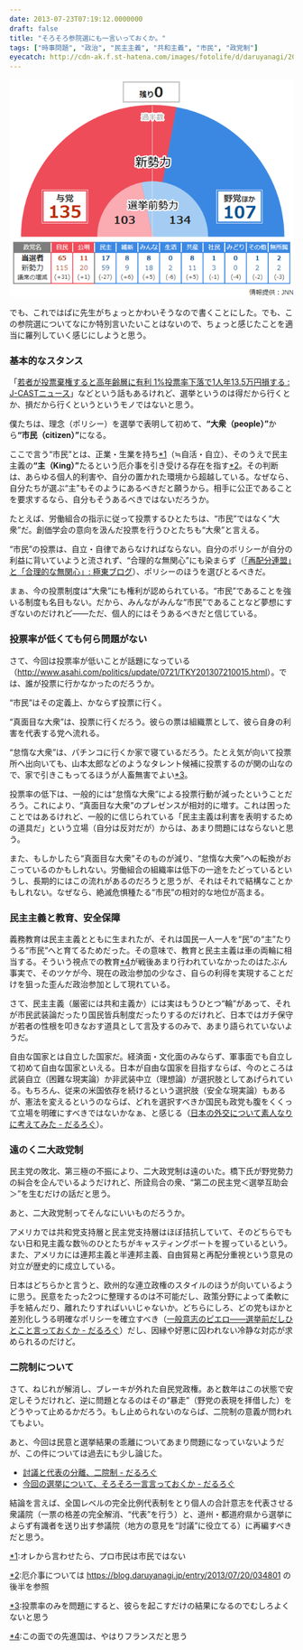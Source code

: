 ```yaml
---
date: 2013-07-23T07:19:12.0000000
draft: false
title: "そろそろ参院選にも一言いっておくか。"
tags: ["時事問題", "政治", "民主主義", "共和主義", "市民", "政党制"]
eyecatch: http://cdn-ak.f.st-hatena.com/images/fotolife/d/daruyanagi/20130723/20130723054838.png
---
```

<p><span itemscope itemtype="http://schema.org/Photograph"><img src="20130723054838.png" alt="f:id:daruyanagi:20130723054838p:plain" title="f:id:daruyanagi:20130723054838p:plain" class="hatena-fotolife" itemprop="image"></span></p><p><script>    window.twttr = (function(d, s, id) {        var js, fjs = d.getElementsByTagName(s)[0],            t = window.twttr || {};        if (d.getElementById(id)) return t;        js = d.createElement(s);        js.id = id;        js.src = "https://platform.twitter.com/widgets.js";        fjs.parentNode.insertBefore(js, fjs);        t._e = [];        t.ready = function(f) {            t._e.push(f);        };        return t;    }(document, "script", "twitter-wjs"));</script><script>    twttr.ready(function (twttr) {        var el = document.getElementsByClassName('twitter-syntax-tweet-id-359176893427224578');        for (var i=0;i<el.length;i++) {            if (!!el[i].getAttribute('data-is-tweet-loaded')){                continue;            }            el[i].setAttribute('data-is-tweet-loaded', '1');            twttr.widgets.createTweet('359176893427224578',el[i],{});        }    });</script><div class="twitter-syntax-tweet-id-359176893427224578"></div><script>    window.twttr = (function(d, s, id) {        var js, fjs = d.getElementsByTagName(s)[0],            t = window.twttr || {};        if (d.getElementById(id)) return t;        js = d.createElement(s);        js.id = id;        js.src = "https://platform.twitter.com/widgets.js";        fjs.parentNode.insertBefore(js, fjs);        t._e = [];        t.ready = function(f) {            t._e.push(f);        };        return t;    }(document, "script", "twitter-wjs"));</script><script>    twttr.ready(function (twttr) {        var el = document.getElementsByClassName('twitter-syntax-tweet-id-359176954055897088');        for (var i=0;i<el.length;i++) {            if (!!el[i].getAttribute('data-is-tweet-loaded')){                continue;            }            el[i].setAttribute('data-is-tweet-loaded', '1');            twttr.widgets.createTweet('359176954055897088',el[i],{});        }    });</script><div class="twitter-syntax-tweet-id-359176954055897088"></div></p><p>でも、これではぱに先生がちょっとかわいそうなので書くことにした。でも、この参院選についてなにか特別言いたいことはないので、ちょっと感じたことを適当に羅列していく感じにしようと思う。</p>


<div class="section">
<h3>基本的なスタンス</h3>
<p><script>    window.twttr = (function(d, s, id) {        var js, fjs = d.getElementsByTagName(s)[0],            t = window.twttr || {};        if (d.getElementById(id)) return t;        js = d.createElement(s);        js.id = id;        js.src = "https://platform.twitter.com/widgets.js";        fjs.parentNode.insertBefore(js, fjs);        t._e = [];        t.ready = function(f) {            t._e.push(f);        };        return t;    }(document, "script", "twitter-wjs"));</script><script>    twttr.ready(function (twttr) {        var el = document.getElementsByClassName('twitter-syntax-tweet-id-358945575678386176');        for (var i=0;i<el.length;i++) {            if (!!el[i].getAttribute('data-is-tweet-loaded')){                continue;            }            el[i].setAttribute('data-is-tweet-loaded', '1');            twttr.widgets.createTweet('358945575678386176',el[i],{});        }    });</script><div class="twitter-syntax-tweet-id-358945575678386176"></div></p><p>「<a href="http://www.j-cast.com/2013/07/16179501.html">&#x82E5;&#x8005;&#x304C;&#x6295;&#x7968;&#x68C4;&#x6A29;&#x3059;&#x308B;&#x3068;&#x9AD8;&#x5E74;&#x9F62;&#x5C64;&#x306B;&#x6709;&#x5229; 1%&#x6295;&#x7968;&#x7387;&#x4E0B;&#x843D;&#x3067;1&#x4EBA;&#x5E74;13.5&#x4E07;&#x5186;&#x640D;&#x3059;&#x308B; : J-CAST&#x30CB;&#x30E5;&#x30FC;&#x30B9;</a>」などという話もあるけれど、選挙というのは得だから行くとか、損だから行くというというモノではないと思う。</p><p>僕たちは、理念（ポリシー）を選挙で表明して初めて、<b>“大衆（people）”</b>から<b>“市民（citizen）”</b>になる。</p><p>ここで言う“市民”とは、正業・生業を持ち<a href="#f-2cc3285d" name="fn-2cc3285d" title="オレから言わせたら、プロ市民は市民ではない">*1</a>（≒自活・自立）、そのうえで民主主義の<b>“主（King）”</b>たるという厄介事を引き受ける存在を指す<a href="#f-98ef6c08" name="fn-98ef6c08" title="厄介事については https://blog.daruyanagi.jp/entry/2013/07/20/034801 の後半を参照">*2</a>。その判断は、あらゆる個人的利害や、自分の置かれた環境から超越している。なぜなら、自分たちが選ぶ“主”もそのようにあるべきだと願うから。相手に公正であることを要求するなら、自分もそうあるべきではないだろうか。</p><p>たとえば、労働組合の指示に従って投票するひとたちは、“市民”ではなく“大衆”だ。創価学会の意向を汲んだ投票を行うひとたちも“大衆”と言える。</p><p>“市民”の投票は、自立・自律であらなければならない。自分のポリシーが自分の利益に背いていようと流されず、“合理的な無関心”にも染まらず（<a href="http://finalvent.cocolog-nifty.com/fareastblog/2013/01/post-d2f2.html">&#x300C;&#x518D;&#x914D;&#x5206;&#x9023;&#x76DF;&#x300D;&#x3068;&#x300C;&#x5408;&#x7406;&#x7684;&#x306A;&#x7121;&#x95A2;&#x5FC3;&#x300D;: &#x6975;&#x6771;&#x30D6;&#x30ED;&#x30B0;</a>）、ポリシーのほうを選びとるべきだ。</p><p>まぁ、今の投票制度は“大衆”にも権利が認められている。“市民”であることを強いる制度も名目もない。だから、みんながみんな“市民”であることなど夢想にすぎないのだけれど――ただ、個人的にはそうあるべきだと信じている。</p>

</div>
<div class="section">
<h3>投票率が低くても何ら問題がない</h3>
<p>さて、今回は投票率が低いことが話題になっている（<a href="http://www.asahi.com/politics/update/0721/TKY201307210015.html">http://www.asahi.com/politics/update/0721/TKY201307210015.html</a>）。では、誰が投票に行かなかったのだろうか。</p><p>“市民”はその定義上、かならず投票に行く。</p><p>“真面目な大衆”は、投票に行くだろう。彼らの票は組織票として、彼ら自身の利害を代表する党へ流れる。</p><p>“怠惰な大衆”は、パチンコに行くか家で寝ているだろう。たとえ気が向いて投票所へ出向いても、山本太郎などのようなタレント候補に投票するのが関の山なので、家で引きこもってるほうが人畜無害でよい<a href="#f-2625ff66" name="fn-2625ff66" title="投票率のみを問題にすると、彼らを起こすだけの結果になるのでむしろよくないと思う">*3</a>。</p><p>投票率の低下は、一般的には“怠惰な大衆”による投票行動が減ったということだろう。これにより、“真面目な大衆”のプレゼンスが相対的に増す。これは困ったことではあるけれど、一般的に信じられている「民主主義は利害を表明するための道具だ」という立場（自分は反対だが）からは、あまり問題にはならないと思う。</p><p>また、もしかしたら“真面目な大衆”そのものが減り、“怠惰な大衆”への転換がおこっているのかもしれない。労働組合の組織率は低下の一途をたどっているというし、長期的にはこの流れがあるのだろうと思うが、それはそれで結構なことかもしれない。なぜなら、絶滅危惧種たる“市民”の相対的な地位が高まる。</p>

</div>
<div class="section">
<h3>民主主義と教育、安全保障</h3>
<p><script>    window.twttr = (function(d, s, id) {        var js, fjs = d.getElementsByTagName(s)[0],            t = window.twttr || {};        if (d.getElementById(id)) return t;        js = d.createElement(s);        js.id = id;        js.src = "https://platform.twitter.com/widgets.js";        fjs.parentNode.insertBefore(js, fjs);        t._e = [];        t.ready = function(f) {            t._e.push(f);        };        return t;    }(document, "script", "twitter-wjs"));</script><script>    twttr.ready(function (twttr) {        var el = document.getElementsByClassName('twitter-syntax-tweet-id-359128152473206784');        for (var i=0;i<el.length;i++) {            if (!!el[i].getAttribute('data-is-tweet-loaded')){                continue;            }            el[i].setAttribute('data-is-tweet-loaded', '1');            twttr.widgets.createTweet('359128152473206784',el[i],{});        }    });</script><div class="twitter-syntax-tweet-id-359128152473206784"></div></p><p>義務教育は民主主義とともに生まれたが、それは国民一人一人を“民”の“主”たりうる“市民”へと育てるためだった。その意味で、教育と民主主義は車の両輪に相当する。そういう視点での教育<a href="#f-36d4fc7d" name="fn-36d4fc7d" title="この面での先進国は、やはりフランスだと思う">*4</a>が戦後あまり行われていなかったのはたぶん事実で、そのツケが今、現在の政治参加の少なさ、自らの利得を実現することだけを狙った歪んだ政治参加として現れている。</p><p>さて、民主主義（厳密には共和主義か）には実はもうひとつ“輪”があって、それが市民武装論だったり国民皆兵制度だったりするのだけれど、日本ではガチ保守が若者の性根を叩きなおす道具として言及するのみで、あまり語られていないようだ。</p><p>自由な国家とは自立した国家だ。経済面・文化面のみならず、軍事面でも自立して初めて自由な国家といえる。日本が自由な国家を目指すならば、今のところは武装自立（困難な現実論）か非武装中立（理想論）が選択肢としてあげられている。もちろん、従来の米国依存を続けるという選択肢（安全な現実論）もあるが、憲法を変えるというのならば、どれを選択すべきか国民も政党も腹をくくって立場を明確にすべきではないかなぁ、と感じる（<a href="https://blog.daruyanagi.jp/entry/2012/08/26/142843">&#x65E5;&#x672C;&#x306E;&#x5916;&#x4EA4;&#x306B;&#x3064;&#x3044;&#x3066;&#x7D20;&#x4EBA;&#x306A;&#x308A;&#x306B;&#x8003;&#x3048;&#x3066;&#x307F;&#x305F; - &#x3060;&#x308B;&#x308D;&#x3050;</a>）。</p>

</div>
<div class="section">
<h3>遠のく二大政党制</h3>
<p>民主党の敗北、第三極の不振により、二大政党制は遠のいた。橋下氏が野党勢力の糾合を企んでいるようだけれど、所詮烏合の衆、“第二の民主党＜選挙互助会＞”を生むだけの話だと思う。</p><p>あと、二大政党制ってそんなにいいものだろうか。</p><p>アメリカでは共和党支持層と民主党支持層はほぼ拮抗していて、そのどちらでもない日和見主義な数％のひとたちがキャスティングボートを握っているという。また、アメリカには連邦主義と半連邦主義、自由貿易と再配分重視という意見の対立が歴史的に成立している。</p><p>日本はどちらかと言うと、欧州的な連立政権のスタイルのほうが向いているように思う。民意をたった2つに整理するのは不可能だし、政策分野によって柔軟に手を結んだり、離れたりすればいいじゃないか。どちらにしろ、どの党もほかと差別化しうる明確なポリシーを確立すべき（<a href="https://blog.daruyanagi.jp/entry/2013/07/19/042247">&#x4E00;&#x822C;&#x610F;&#x5FD7;&#x306E;&#x30D4;&#x30A8;&#x30ED;&#x2015;&#x2015;&#x9078;&#x6319;&#x524D;&#x3060;&#x3057;&#x3072;&#x3068;&#x3053;&#x3068;&#x8A00;&#x3063;&#x3066;&#x304A;&#x304F;&#x304B; - &#x3060;&#x308B;&#x308D;&#x3050;</a>）だし、因縁や好悪に囚われない冷静な対応が求められるのだけど。</p>

</div>
<div class="section">
<h3>二院制について</h3>
<p>さて、ねじれが解消し、ブレーキが外れた自民党政権。あと数年はこの状態で安定しそうだけれど、逆に問題となるのはその“暴走”（野党の表現を拝借した）をどうやって止めるかだろう。もし止められないのならば、二院制の意義が問われてもよい。</p><p><script>    window.twttr = (function(d, s, id) {        var js, fjs = d.getElementsByTagName(s)[0],            t = window.twttr || {};        if (d.getElementById(id)) return t;        js = d.createElement(s);        js.id = id;        js.src = "https://platform.twitter.com/widgets.js";        fjs.parentNode.insertBefore(js, fjs);        t._e = [];        t.ready = function(f) {            t._e.push(f);        };        return t;    }(document, "script", "twitter-wjs"));</script><script>    twttr.ready(function (twttr) {        var el = document.getElementsByClassName('twitter-syntax-tweet-id-359157511145799680');        for (var i=0;i<el.length;i++) {            if (!!el[i].getAttribute('data-is-tweet-loaded')){                continue;            }            el[i].setAttribute('data-is-tweet-loaded', '1');            twttr.widgets.createTweet('359157511145799680',el[i],{});        }    });</script><div class="twitter-syntax-tweet-id-359157511145799680"></div><script>    window.twttr = (function(d, s, id) {        var js, fjs = d.getElementsByTagName(s)[0],            t = window.twttr || {};        if (d.getElementById(id)) return t;        js = d.createElement(s);        js.id = id;        js.src = "https://platform.twitter.com/widgets.js";        fjs.parentNode.insertBefore(js, fjs);        t._e = [];        t.ready = function(f) {            t._e.push(f);        };        return t;    }(document, "script", "twitter-wjs"));</script><script>    twttr.ready(function (twttr) {        var el = document.getElementsByClassName('twitter-syntax-tweet-id-359205670853160960');        for (var i=0;i<el.length;i++) {            if (!!el[i].getAttribute('data-is-tweet-loaded')){                continue;            }            el[i].setAttribute('data-is-tweet-loaded', '1');            twttr.widgets.createTweet('359205670853160960',el[i],{});        }    });</script><div class="twitter-syntax-tweet-id-359205670853160960"></div></p><p>あと、今回は民意と選挙結果の乖離についてあまり問題になっていないようだが、この件については過去にも少し論じた。</p>

<ul>
<li><a href="https://blog.daruyanagi.jp/entry/2012/09/07/060926">&#x8A0E;&#x8B70;&#x3068;&#x4EE3;&#x8868;&#x306E;&#x5206;&#x96E2;&#x3001;&#x4E8C;&#x9662;&#x5236; - &#x3060;&#x308B;&#x308D;&#x3050;</a></li>
<li><a href="https://blog.daruyanagi.jp/entry/2012/12/18/073947">&#x4ECA;&#x56DE;&#x306E;&#x9078;&#x6319;&#x306B;&#x3064;&#x3044;&#x3066;&#x3001;&#x305D;&#x308D;&#x305D;&#x308D;&#x4E00;&#x8A00;&#x8A00;&#x3063;&#x3066;&#x304A;&#x304F;&#x304B; - &#x3060;&#x308B;&#x308D;&#x3050;</a></li>
</ul><p>結論を言えば、全国レベルの完全比例代表制をとり個人の合計意志を代表させる衆議院（一票の格差の完全解消、“代表”を行う）と、道州・都道府県から選挙によらず有識者を送り出す参議院（地方の意見を“討議”に役立てる）に再編すべきだと思う。</p>

</div><div class="footnote">
<p class="footnote"><a href="#fn-2cc3285d" name="f-2cc3285d" class="footnote-number">*1</a><span class="footnote-delimiter">:</span><span class="footnote-text">オレから言わせたら、プロ市民は市民ではない</span></p>
<p class="footnote"><a href="#fn-98ef6c08" name="f-98ef6c08" class="footnote-number">*2</a><span class="footnote-delimiter">:</span><span class="footnote-text">厄介事については <a href="https://blog.daruyanagi.jp/entry/2013/07/20/034801">https://blog.daruyanagi.jp/entry/2013/07/20/034801</a> の後半を参照</span></p>
<p class="footnote"><a href="#fn-2625ff66" name="f-2625ff66" class="footnote-number">*3</a><span class="footnote-delimiter">:</span><span class="footnote-text">投票率のみを問題にすると、彼らを起こすだけの結果になるのでむしろよくないと思う</span></p>
<p class="footnote"><a href="#fn-36d4fc7d" name="f-36d4fc7d" class="footnote-number">*4</a><span class="footnote-delimiter">:</span><span class="footnote-text">この面での先進国は、やはりフランスだと思う</span></p>
</div>